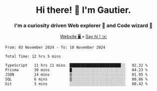 <h1 align="center">Hi there! 👋 I'm Gautier.</h1>
<h3 align="center">I'm a curiosity driven Web explorer 🚀 and Code wizard 🧙</h3>

<p align="center">
  <a href="https://xisabla.github.io/">Website 🖥️ </a> •
  <a href="mailto:xisabla.dev@gmail.com">Say hi ! ✉️</a>
</p>

<!--START_SECTION:waka-->

```txt
From: 03 November 2024 - To: 10 November 2024

Total Time: 12 hrs 5 mins

TypeScript   11 hrs 11 mins  ███████████████████████░░   92.32 %
Prisma       30 mins         █░░░░░░░░░░░░░░░░░░░░░░░░   04.23 %
JSON         14 mins         ▒░░░░░░░░░░░░░░░░░░░░░░░░   01.95 %
SQL          6 mins          ▒░░░░░░░░░░░░░░░░░░░░░░░░   00.86 %
Git          3 mins          ░░░░░░░░░░░░░░░░░░░░░░░░░   00.42 %
```

<!--END_SECTION:waka-->
